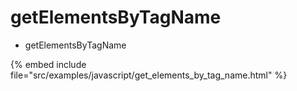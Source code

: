 # getElementsByTagName

* getElementsByTagName

{% embed include file="src/examples/javascript/get_elements_by_tag_name.html" %}


